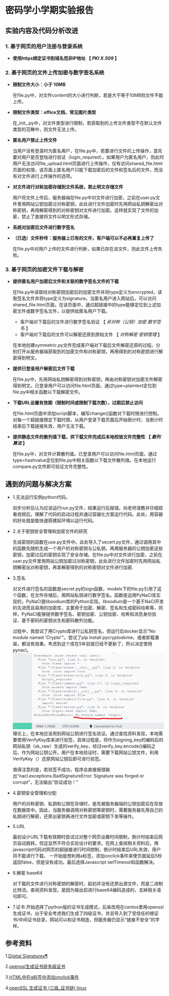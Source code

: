 # 密码学小学期实验报告

## 实验内容及代码分析改进

### 1. 基于网页的用户注册与登录系统

- **使用https绑定证书到域名而非IP地址 【 *PKI* *X.509* 】**

### 2. 基于网页的文件上传加密与数字签名系统

- **限制文件大小：小于 10MB**

  在file.py中，对文件content的大小进行判断，若是大于等于10MB则文件不能上传。

- **限制文件类型：office文档、常见图片类型**

  在_init_.py中，对文件类型进行限制，若获取到的上传文件类型不在默认文件类型的范畴中，则文件无法上传。

- **匿名用户禁止上传文件**

  当用户没有登录时为匿名用户，在file.py中，若要进行文件的上传操作，首先要对用户是否登陆进行验证（login_required）。如果用户为匿名用户，则此时用户无法访问file_upload.html页面进行上传操作，仅有访问shared_file.html页面的权限，该页面上匿名用户只能下载加密后的文件和签名后的文件，而没有对文件进行上传操作的选项。

- **对文件进行对称加密存储到文件系统，禁止明文存储文件** 

  用户将文件上传后，服务器端在file.py中对文件进行加密，之前在user.py文件里用网站公钥加密过对称密钥，此处进行文件加密时先用网站私钥解密出对称密钥，再用解密得到的对称密钥对文件进行加密。这样就实现了文件的加密，禁止了直接将文件以明文形式存储。

- **系统对加密后文件进行数字签名**
- **（已选）文件秒传：服务器上已有的文件，客户端可以不必再重复上传了**

  在file.py中对用户上传的文件进行判断，如果已存在该文件，则此文件上传失败。

### 3. 基于网页的加密文件下载与解密

- **提供匿名用户加密后文件和关联的数字签名文件的下载**

  在file.py中读取经对称密钥加密后的加密文件并将type定义为encrypted，读取签名文件并将type定义为signature。当匿名用户进入网站后，可以访问shared_file.html页面。在该页面中，通过超链接中的type能够定位到上述加密文件或数字签名文件，以提供给匿名用户下载。

  - 客户端对下载后的文件进行数字签名验证 【 *非对称（公钥）加密* *数字签名* 】
  - 客户端对下载后的文件可以解密还原到原始文件 【 *对称解密* *密钥管理* 】
  
  在本地创建symmetric.py文件完成客户端对下载后文件解密还原的过程。分别打开从服务器端获取到的加密文件和对称密钥，再用得到的对称密钥进行解密得到明文。
  
- **提供已登录用户解密后文件下载**

  在file.py中，先用网站私钥解密得到对称密钥，再由对称密钥对加密文件解密得到明文。已登录用户可以访问file.html页面，通过type=plaintext定位到file.py中相关函数以下载解密文件。

- **下载URL设置有效期（限制时间或限制下载次数），过期后禁止访问**

  在file.html页面中添加script脚本，编写change()函数对下载时限进行控制。对每一个超链接限定下载时限，从用户登录下载页面后开始倒计时，当倒计时结束后下载链接失效，用户无法下载。

- **提供静态文件的散列值下载，供下载文件完成后本地校验文件完整性 【 *散列算法* 】**

  在file.py中，对文件计算散列值。已登录用户可以访问file.html页面，通过type=hashvalue定位到file.py中相关函数以下载文件散列值。在本地运行compare.py文件即可验证文件完整性。

## 遇到的问题与解决方案

- 1.无法运行实例python代码。

  初步分析后认为应该运行run.py文件，结果运行后报错。向老师请教并仔细观看视频后，理解了代码的启动过程并通过容器化方案运行代码。此处，用容器的好处就是能快速搭建起环境以运行代码。

- 2.关于密钥安全管理和加密文件的研究

  生成密钥的函数在use.py文件中。此处导入了secert.py文件，通过调用其中的函数先随机生成一个用户的对称密钥与公私钥，再用服务器的公钥加密这些密钥，加密过后的密钥实现了安全存储。在file.py中对文件进行加密，之前在user.py文件里用网站公钥加密过对称密钥，此处进行文件加密时先用网站私钥解密出对称密钥，再拿解密得到的对称密钥对文件进行加密.

- 3.签名

  对文件进行签名的函数是secret.py的sign函数，models下的file.py引用了这个函数，在文件存储后，用网站私钥进行数字签名。函数是运用PyNaCl库实现的，PyNaCl是libsodium库的Python实现。libsodium是一个基于NaCl开发的先进而且易用的加密库，主要用于加密、解密、签名和生成密码哈希等，同样，PyNaCl能够提供数字签名、密钥加密、公钥加密、哈希和消息身份验证、基于密码的密钥派生和密码散列功能。

  过程中，我尝试了用Crypto库进行公私钥签名，但运行后docker显示"No module named 'Crypto'"。尝试了pip install pycryptodome，或者卸载重装，都没有效果。考虑到这个库在5年前就已经不更新了，所以决定使用pynacl。
  ![2](Crypt.png)
  理论上，在本地应该用到网站公钥进行签名验证。通过查找资料发现，本地需要使用VerifyKey库来进行验签，具体过程是，将作为signing_key的编码后的网站私钥（sk_raw）生成的verify_key，经过verify_key.encode()编码之后，作为网站公钥公开。用户在本地验证时，需要下载网站公钥文件，利用VerifyKey（）还原网站公钥后即可进行验签。

  值得注意的是，若验签不成功，程序会直接报错输出“nacl.exceptions.BadSignatureError: Signature was forged or corrupt”，无法输出“验证成功！”


- 4.密钥安全管理和分配

  用户的对称密钥、私钥和公钥在存储时，是先被服务器端的公钥加密后在存放在数据库中。因此，当服务器调用对称密钥等密钥时，需要服务器先用自己的私钥进行解密，还原出密钥再进行文件加密或密钥下发等操作。

- 5.URL

  最初设计URL下载有效期时尝试过对整个网页设置时间限制，倒计时结束后网页自动跳转。但这显然不符合实验设计的要求。在网上查阅相关资料后，用javascript代码对网页的超链接进行时间控制，倒计时结束后URL失效，用户将不能进行下载。
  一开始是想利用a标签，添加onclick事件来使页面延后5秒返回false，但是没有成功。最后选择Javascript setTimeout和函数解决。


- 6.解密 base64

  对下载的文件进行对称密钥的解密时，起初并没有还原出源文件，而是二进制比特流。查阅资料发现，是因为输出前进行base64编码造成的，去掉相关语句即可。

- 7.证书
  开始选择了python版的证书生成模式，后来改用在centos里用openssl生成证书，出于安全考虑我们生成了四级证书，并且导入到了受信任的根证书/中间证书目录，网站可以和证书相连，但服务器仍显示“链接不安全”的字样。

## 参考资料
1.[Digital Signatures¶](https://pynacl.readthedocs.io/en/latest/signing/)

2.[openssl生成证书链多级证书](https://www.cnblogs.com/gsls200808/p/4502044.html)

3.[HTML中在a标签中添加onclick事件](https://www.cnblogs.com/HadesFX/p/5329923.html#:~:text=HTML%E4%B8%AD%E5%9C%A8a%E6%A0%87%E7%AD%BE%E4%B8%AD%E6%B7%BB%E5%8A%A0onclick%E4%BA%8B%E4%BB%B6%201.%E9%93%BE%E6%8E%A5%E7%9A%84%20onclick%20%E4%BA%8B%E4%BB%B6%E8%A2%AB%E5%85%88%E6%89%A7%E8%A1%8C%EF%BC%8C%E5%85%B6%E6%AC%A1%E6%98%AF%20href%20%E5%B1%9E%E6%80%A7%E4%B8%8B%E7%9A%84%E5%8A%A8%E4%BD%9C%3B%202.%E5%81%87%E8%AE%BE%E9%93%BE%E6%8E%A5%E4%B8%AD%E5%90%8C%E6%97%B6%E5%AD%98%E5%9C%A8%20href,onclick%20%EF%BC%8C%E5%A6%82%E6%9E%9C%E6%83%B3%E8%AE%A9%20href%20%E5%B1%9E%E6%80%A7%E4%B8%8B%E7%9A%84%E5%8A%A8%E4%BD%9C%E4%B8%8D%E6%89%A7%E8%A1%8C%EF%BC%8C%20onclick%20%E5%BF%85%E9%A1%BB%E5%BE%97%E5%88%B0%E4%B8%80%E4%B8%AA%20false%20%E7%9A%84%E8%BF%94%E5%9B%9E%E5%80%BC%3B)

4.[openSSL 生成证书 (三级_证书链) linux](https://blog.csdn.net/AAugust/article/details/102680169)